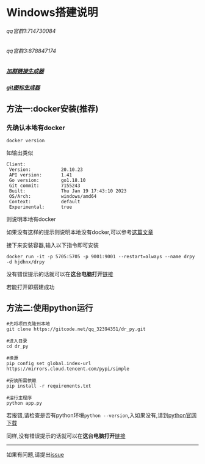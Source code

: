 # Windows搭建说明
###### qq官群1:714730084
###### qq官群3:878847174
##### [加群链接生成器](https://qun.qq.com/join.html)
##### [git图标生成器](https://github.com/badges/shields)


## 方法一:docker安装(推荐)
### 先确认本地有docker

```shell
docker version
```

如输出类似
```
Client:
 Version:           20.10.23
 API version:       1.41
 Go version:        go1.18.10
 Git commit:        7155243
 Built:             Thu Jan 19 17:43:10 2023
 OS/Arch:           windows/amd64
 Context:           default
 Experimental:      true
 ```
则说明本地有docker

如果没有这样的提示则说明本地没有docker,可以参考[这篇文章](https://www.runoob.com/docker/windows-docker-install.html)

接下来安装容器,输入以下指令即可安装
```shell
docker run -it -p 5705:5705 -p 9001:9001 --restart=always --name drpy -d hjdhnx/drpy
```

没有错误提示的话就可以在**这台电脑打开**[链接](http://localhost:5705/index)

若能打开即搭建成功

## 方法二:使用python运行
```shell
#先将项目克隆到本地
git clone https://gitcode.net/qq_32394351/dr_py.git

#进入目录
cd dr_py

#换源
pip config set global.index-url https://mirrors.cloud.tencent.com/pypi/simple

#安装所需依赖
pip install -r requirements.txt

#运行主程序
python app.py
```

若报错,请检查是否有python环境`python --version`,入如果没有,请到[python官网下载](https://www.python.org/)

同样,没有错误提示的话就可以在**这台电脑打开**[链接](http://localhost:5705/index)

---
如果有问题,请提出[issue](https://gitcode.net/qq_32394351/dr_py/-/issues?spm=1033.2243.3001.5874)
